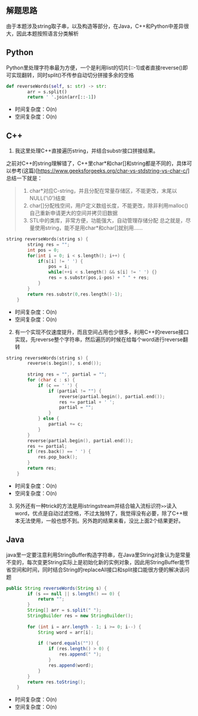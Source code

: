 ## 解题思路
由于本题涉及string取子串，以及构造等部分，在Java，C++和Python中差异很大，因此本题按照语言分类解析

## Python
Python里处理字符串最为方便，一个是利用list的切片[::-1]或者直接reverse()即可实现翻转，同时split()不传参自动切分拼接多余的空格
```python
def reverseWords(self, s: str) -> str:
        arr = s.split()
        return ' '.join(arr[::-1])
```
+ 时间复杂度：O(n)
+ 空间复杂度：O(n)

## C++
1. 我这里处理C++直接遍历string，并结合substr接口拼接结果。

之前对C++的string理解错了，C++里char*和char[]和string都是不同的，具体可以参考(这篇)[https://www.geeksforgeeks.org/char-vs-stdstring-vs-char-c/]
总结一下就是：
> 1. char*对应C-string，并且分配在常量存储区，不能更改，末尾以NULL('\\0')结束
> 2. char[]分配栈空间，用户定义数组长度，不能更改，除非利用malloc()自己重新申请更大的空间并拷贝旧数据
> 3. STL中的类库，非常方便，功能强大，自动管理存储分配
总之就是，尽量使用string，能不是用char*和char[]就别用……

```c++
string reverseWords(string s) {
        string res = "";
        int pos = 0;
        for(int i = 0; i < s.length(); i++) {
            if(s[i] != ' ') {
                pos = i;
                while(++i < s.length() && s[i] != ' ') {}
                res = s.substr(pos,i-pos) + " " + res;
            }
        }
        return res.substr(0,res.length()-1);
    }
```
+ 时间复杂度：O(n)
+ 空间复杂度：O(n)
2. 有一个实现不仅速度提升，而且空间占用也少很多，利用C++的reverse接口实现，先reverse整个字符串，然后遍历的时候在给每个word进行reverse翻转
```c++
string reverseWords(string s) {
        reverse(s.begin(), s.end());
        
        string res = "", partial = "";
        for (char c : s) {
            if (c == ' ') {
                if (partial != "") {
                    reverse(partial.begin(), partial.end());
                    res += partial + ' ';
                    partial = "";
                }
            } else {
                partial += c;
            }
        }
        reverse(partial.begin(), partial.end());
        res += partial;
        if (res.back() == ' ') {
            res.pop_back();
        }
        return res;
    }
```
+ 时间复杂度：O(n)
+ 空间复杂度：O(n)
3. 另外还有一种trick的方法是用istringstream并结合输入流标识符`>>`读入word，优点是自动过滤空格，不过太独特了，我觉得没有必要，除了C++根本无法使用，一般也想不到。另外跑的结果来看，没比上面2个结果更好。
## Java
java里一定要注意利用StringBuffer构造字符串，在Java里String对象认为是常量不变的，每次变更String实际上是初始化新的实例对象，因此用StringBuffer能节省空间和时间，同时结合String的replaceAll接口和split接口能很方便的解决该问题
```java
public String reverseWords(String s) {
        if (s == null || s.length() == 0) {
            return "";
        }
        String[] arr = s.split(" ");
        StringBuilder res = new StringBuilder();
        
        for (int i = arr.length - 1; i >= 0; i--) {
            String word = arr[i];
            
            if (!word.equals("")) {
                if (res.length() > 0) {
                    res.append(" ");
                }
                res.append(word);
            } 
        }
        return res.toString();
    }
```
+ 时间复杂度：O(n)
+ 空间复杂度：O(n)